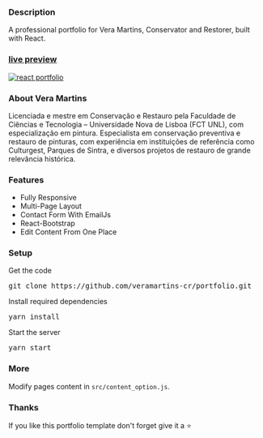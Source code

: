 ### Description

A professional portfolio for Vera Martins, Conservator and Restorer, built with React. 

### [live preview](https://veramartins-cr.github.io/portfolio/)

[![react portfolio](src/assets/images/react%20portfolio%20gif.gif)](https://veramartins-cr.github.io/portfolio/)

### About Vera Martins

Licenciada e mestre em Conservação e Restauro pela Faculdade de Ciências e Tecnologia – Universidade Nova de Lisboa (FCT UNL), com especialização em pintura. Especialista em conservação preventiva e restauro de pinturas, com experiência em instituições de referência como Culturgest, Parques de Sintra, e diversos projetos de restauro de grande relevância histórica.

### Features

- Fully Responsive
- Multi-Page Layout
- Contact Form With EmailJs
- React-Bootstrap
- Edit Content From One Place

### Setup

Get the code

<pre>git clone https://github.com/veramartins-cr/portfolio.git</pre>
 
Install required dependencies

<pre>yarn install</pre>


Start the server

<pre>yarn start</pre>

### More

Modify pages content in  `src/content_option.js`.

### Thanks

If you like this portfolio template don't forget give it a ⭐ 
